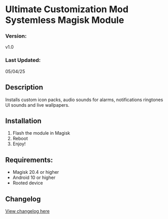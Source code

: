 # Ultimate Customization Mod Systemless Magisk Module

### Version:
v1.0

### Last Updated:
05/04/25

## Description
Installs custom icon packs, audio sounds for alarms, notifications ringtones UI sounds and live wallpapers.

## Installation 
1. Flash the module in Magisk
3. Reboot
4. Enjoy!

## Requirements:
- Magisk 20.4 or higher
- Android 10 or higher
- Rooted device

## Changelog
[View changelog here](url)